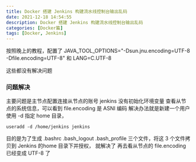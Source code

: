 ```yaml
---
title: Docker 搭建 Jenkins 构建流水线控制台输出乱码
date: 2021-12-18 14:54:55
description: Docker 搭建 Jenkins 构建流水线控制台输出乱码
categories: [Docker篇]
tags: [Docker, Jenkins]
---
```


<!-- more -->

按照晚上的教程，配置了
JAVA_TOOL_OPTIONS="-Dsun.jnu.encoding=UTF-8 -Dfile.encoding=UTF-8" 
和 LANG=C.UTF-8 

这些都没有解决问题

### 问题解决

主要问题是主节点配置连接从节点的账号 jenkins 没有初始化环境变量
查看从节点的系统信息，可以看到 file.encoding 是 ASNI 编码
解决办法就是新建一个用户使用 -d 指定 home 目录，

```useradd -d /home/jenkins jenkins```

目的是为了生成 .bashrc  .bash_logout .bash_profile 三个文件，将这 3 个文件拷贝到 Jenkins 的home 目录下并授权， 就解决了
再去看从节点的 file.encoding 已经变成 UTF-8 了


